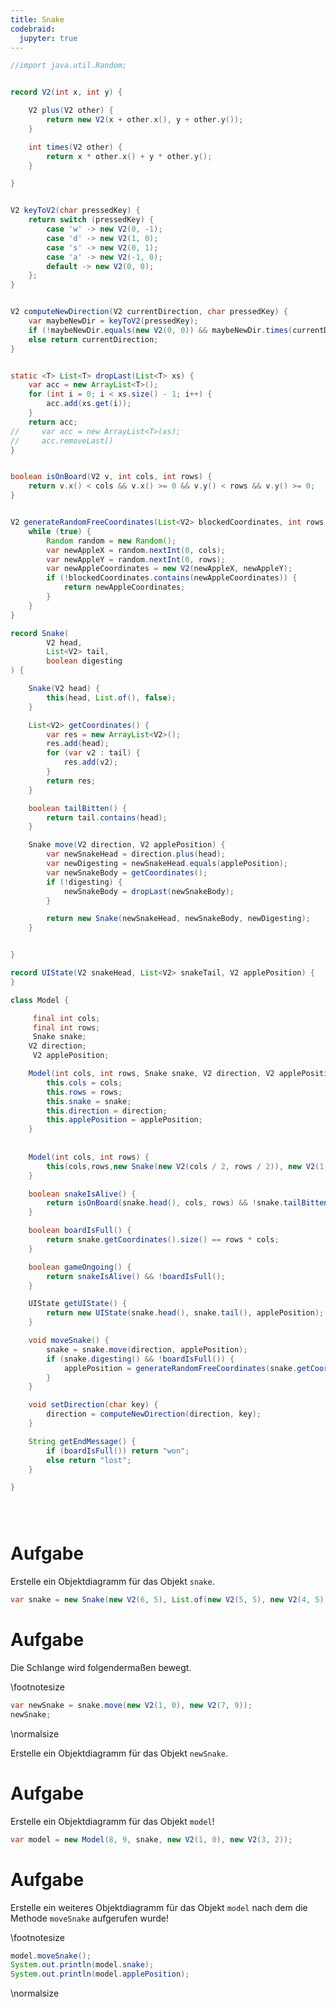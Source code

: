 ```yaml
---
title: Snake
codebraid:
  jupyter: true
---
```


```{.java .cb-run}
//import java.util.Random;


record V2(int x, int y) {

    V2 plus(V2 other) {
        return new V2(x + other.x(), y + other.y());
    }

    int times(V2 other) {
        return x * other.x() + y * other.y();
    }

}


V2 keyToV2(char pressedKey) {
    return switch (pressedKey) {
        case 'w' -> new V2(0, -1);
        case 'd' -> new V2(1, 0);
        case 's' -> new V2(0, 1);
        case 'a' -> new V2(-1, 0);
        default -> new V2(0, 0);
    };
}


V2 computeNewDirection(V2 currentDirection, char pressedKey) {
    var maybeNewDir = keyToV2(pressedKey);
    if (!maybeNewDir.equals(new V2(0, 0)) && maybeNewDir.times(currentDirection) == 0) return maybeNewDir;
    else return currentDirection;
}


static <T> List<T> dropLast(List<T> xs) {
    var acc = new ArrayList<T>();
    for (int i = 0; i < xs.size() - 1; i++) {
        acc.add(xs.get(i));
    }
    return acc;
//     var acc = new ArrayList<T>(xs);
//     acc.removeLast()
}


boolean isOnBoard(V2 v, int cols, int rows) {
    return v.x() < cols && v.x() >= 0 && v.y() < rows && v.y() >= 0;
}


V2 generateRandomFreeCoordinates(List<V2> blockedCoordinates, int rows, int cols) {
    while (true) {
        Random random = new Random();
        var newAppleX = random.nextInt(0, cols);
        var newAppleY = random.nextInt(0, rows);
        var newAppleCoordinates = new V2(newAppleX, newAppleY);
        if (!blockedCoordinates.contains(newAppleCoordinates)) {
            return newAppleCoordinates;
        }
    }
}

record Snake(
        V2 head,
        List<V2> tail,
        boolean digesting
) {

    Snake(V2 head) {
        this(head, List.of(), false);
    }

    List<V2> getCoordinates() {
        var res = new ArrayList<V2>();
        res.add(head);
        for (var v2 : tail) {
            res.add(v2);
        }
        return res;
    }

    boolean tailBitten() {
        return tail.contains(head);
    }

    Snake move(V2 direction, V2 applePosition) {
        var newSnakeHead = direction.plus(head);
        var newDigesting = newSnakeHead.equals(applePosition);
        var newSnakeBody = getCoordinates();
        if (!digesting) {
            newSnakeBody = dropLast(newSnakeBody);
        }

        return new Snake(newSnakeHead, newSnakeBody, newDigesting);
    }


}

record UIState(V2 snakeHead, List<V2> snakeTail, V2 applePosition) {
}

class Model {

     final int cols;
     final int rows;
     Snake snake;
    V2 direction;
     V2 applePosition;

    Model(int cols, int rows, Snake snake, V2 direction, V2 applePosition) {
        this.cols = cols;
        this.rows = rows;
        this.snake = snake;
        this.direction = direction;
        this.applePosition = applePosition;
    }
    
    
    Model(int cols, int rows) {
        this(cols,rows,new Snake(new V2(cols / 2, rows / 2)), new V2(1, 0), new V2(cols - 1, rows - 1));
    }

    boolean snakeIsAlive() {
        return isOnBoard(snake.head(), cols, rows) && !snake.tailBitten();
    }

    boolean boardIsFull() {
        return snake.getCoordinates().size() == rows * cols;
    }

    boolean gameOngoing() {
        return snakeIsAlive() && !boardIsFull();
    }

    UIState getUIState() {
        return new UIState(snake.head(), snake.tail(), applePosition);
    }

    void moveSnake() {
        snake = snake.move(direction, applePosition);
        if (snake.digesting() && !boardIsFull()) {
            applePosition = generateRandomFreeCoordinates(snake.getCoordinates(), rows, cols);
        }
    }

    void setDirection(char key) {
        direction = computeNewDirection(direction, key);
    }

    String getEndMessage() {
        if (boardIsFull()) return "won";
        else return "lost";
    }

}





```
<!-- 
# Aufgabe 

Erstelle ein Klassendiagramm, in dem die Klassen `V2`, `Snake`, `Model` und `UIState` dargestellt sind. -->


# Aufgabe 

Erstelle ein Objektdiagramm für das Objekt `snake`.


```{.java .cb-nb first_number=1}
var snake = new Snake(new V2(6, 5), List.of(new V2(5, 5), new V2(4, 5), new V2(4, 6)), true);
```


# Aufgabe 

Die Schlange wird folgendermaßen bewegt.

\footnotesize
```{.java .cb-nb first_number=1}
var newSnake = snake.move(new V2(1, 0), new V2(7, 9));
newSnake;
```
\normalsize


Erstelle ein Objektdiagramm für das Objekt `newSnake`.


# Aufgabe 

Erstelle ein Objektdiagramm für das Objekt `model`!


```{.java .cb-nb first_number=1}
var model = new Model(8, 9, snake, new V2(1, 0), new V2(3, 2));
```


# Aufgabe 

Erstelle ein weiteres Objektdiagramm für das Objekt `model` nach dem die Methode `moveSnake` aufgerufen wurde!

\footnotesize

```{.java .cb-nb first_number=1}
model.moveSnake();
System.out.println(model.snake);
System.out.println(model.applePosition);
```
\normalsize
